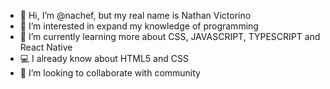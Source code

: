 - 👋 Hi, I’m @nachef, but my real name is Nathan Victorino
- 👀 I’m interested in expand my knowledge of programming
- 🌱 I’m currently learning more about CSS, JAVASCRIPT, TYPESCRIPT and React Native
- 💻 I already know about HTML5 and CSS
- 💞️ I’m looking to collaborate with community

<!---
nachef/nachef is a ✨ special ✨ repository because its `README.md` (this file) appears on your GitHub profile.
You can click the Preview link to take a look at your changes.
--->
